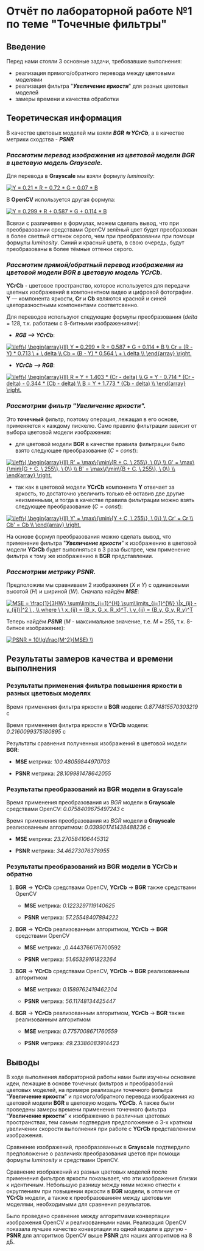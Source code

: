# Отчёт по лабораторной работе №1 по теме "Точечные фильтры"

## Введение
Перед нами стояли 3 основные задачи, требовавшие выполнения:
* реализация прямого/обратного перевода между цветовыми моделями
* реализация фильтра "___Увеличение яркости___" для разных цветовых моделей
* замеры времени и качества обработки

## Теоретическая информация
В качестве цветовых моделей мы взяли ___BGR ⇆ YCrCb___, а в качестве метрики сходства - ___PSNR___

### _Рассмотим перевод изображения из цветовой модели __BGR__ в цветовую модель __Grayscale__._
Для перевода в __Grayscale__ мы взяли формулу _luminosity_:

<a href="https://www.codecogs.com/eqnedit.php?latex=Y&space;=&space;0.21&space;*&space;R&space;&plus;&space;0.72&space;*&space;G&space;&plus;&space;0.07&space;*&space;B" target="_blank"><img src="https://latex.codecogs.com/gif.latex?Y&space;=&space;0.21&space;*&space;R&space;&plus;&space;0.72&space;*&space;G&space;&plus;&space;0.07&space;*&space;B" title="Y = 0.21 * R + 0.72 * G + 0.07 * B" /></a>

В __OpenCV__ используется другая формула:

<a href="https://www.codecogs.com/eqnedit.php?latex=Y&space;=&space;0.299&space;*&space;R&space;&plus;&space;0.587&space;*&space;G&space;&plus;&space;0.114&space;*&space;B" target="_blank"><img src="https://latex.codecogs.com/gif.latex?Y&space;=&space;0.299&space;*&space;R&space;&plus;&space;0.587&space;*&space;G&space;&plus;&space;0.114&space;*&space;B" title="Y = 0.299 * R + 0.587 * G + 0.114 * B" /></a>

Всвязи с различиями в формулах, можем сделать вывод, что при преобразовании средствами OpenCV зелёный цвет будет преобразован в более светлый оттенок серого, чем при преобразовании при помощи формулы _luminosity_. Синий и красный цвета, в свою очередь, будут преобразованы в более тёмные оттенки серого.

### _Рассмотим прямой/обратный перевод изображения из цветовой модели __BGR__ в цветовую модель __YCrCb__._
__YCrCb__ - цветовое пространство, которое используется для передачи цветных изображений в компонентном видео и цифровой фотографии.
__Y__ — компонента яркости, __Cr__ и __Cb__ являются красной и синей цветоразностными компонентами соответсвенно.

Для переводов используют следующие формулы преобразования (_delta_ = 128, т.к. работаем с 8-битными изображениями):

* ___RGB ⟶ YCrCb___:


<a href="https://www.codecogs.com/eqnedit.php?latex=\left\{&space;\begin{array}{ll}&space;Y&space;=&space;0.299&space;*&space;R&space;&plus;&space;0.587&space;*&space;G&space;&plus;&space;0.114&space;*&space;B&space;\\&space;Cr&space;=&space;(R&space;-&space;Y)&space;*&space;0.713&space;\&space;&plus;&space;\&space;delta&space;\\&space;Cb&space;=&space;(B&space;-&space;Y)&space;*&space;0.564&space;\&space;&plus;&space;\&space;delta&space;\\&space;\end{array}&space;\right." target="_blank"><img src="https://latex.codecogs.com/gif.latex?\left\{&space;\begin{array}{ll}&space;Y&space;=&space;0.299&space;*&space;R&space;&plus;&space;0.587&space;*&space;G&space;&plus;&space;0.114&space;*&space;B&space;\\&space;Cr&space;=&space;(R&space;-&space;Y)&space;*&space;0.713&space;\&space;&plus;&space;\&space;delta&space;\\&space;Cb&space;=&space;(B&space;-&space;Y)&space;*&space;0.564&space;\&space;&plus;&space;\&space;delta&space;\\&space;\end{array}&space;\right." title="\left\{ \begin{array}{ll} Y = 0.299 * R + 0.587 * G + 0.114 * B \\ Cr = (R - Y) * 0.713 \ + \ delta \\ Cb = (B - Y) * 0.564 \ + \ delta \\ \end{array} \right." /></a>

* ___YCrCb ⟶ RGB___:


<a href="https://www.codecogs.com/eqnedit.php?latex=\left\{&space;\begin{array}{ll}&space;R&space;=&space;Y&space;&plus;&space;1.403&space;*&space;(Cr&space;-&space;delta)&space;\\&space;G&space;=&space;Y&space;-&space;0.714&space;*&space;(Cr&space;-&space;delta)&space;-&space;0.344&space;*&space;(Cb&space;-&space;delta)&space;\\&space;B&space;=&space;Y&space;&plus;&space;1.773&space;*&space;(Cb&space;-&space;delta)&space;\\&space;\end{array}&space;\right." target="_blank"><img src="https://latex.codecogs.com/gif.latex?\left\{&space;\begin{array}{ll}&space;R&space;=&space;Y&space;&plus;&space;1.403&space;*&space;(Cr&space;-&space;delta)&space;\\&space;G&space;=&space;Y&space;-&space;0.714&space;*&space;(Cr&space;-&space;delta)&space;-&space;0.344&space;*&space;(Cb&space;-&space;delta)&space;\\&space;B&space;=&space;Y&space;&plus;&space;1.773&space;*&space;(Cb&space;-&space;delta)&space;\\&space;\end{array}&space;\right." title="\left\{ \begin{array}{ll} R = Y + 1.403 * (Cr - delta) \\ G = Y - 0.714 * (Cr - delta) - 0.344 * (Cb - delta) \\ B = Y + 1.773 * (Cb - delta) \\ \end{array} \right." /></a>

### _Рассмотрим фильтр "___Увеличение яркости___"._
Это __точечный__ фильтр, поэтому операция, лежащая в его основе, применяется к каждому пискелю. Само правило фильтрации зависит от выбора цветовой модели изображения:

* для цветовой модели __BGR__ в качестве правила фильтрации было взято следующее преобразование (_С_ = _const_):


<a href="https://www.codecogs.com/eqnedit.php?latex=\left\{&space;\begin{array}{ll}&space;R'&space;=&space;\max\{\min\{R&space;&plus;&space;C,&space;\&space;255\},&space;\&space;0\}&space;\\&space;G'&space;=&space;\max\{\min\{G&space;&plus;&space;C,&space;\&space;255\},&space;\&space;0\}&space;\\&space;B'&space;=&space;\max\{\min\{B&space;&plus;&space;C,&space;\&space;255\},&space;\&space;0\}&space;\\&space;\end{array}&space;\right." target="_blank"><img src="https://latex.codecogs.com/gif.latex?\left\{&space;\begin{array}{ll}&space;R'&space;=&space;\max\{\min\{R&space;&plus;&space;C,&space;\&space;255\},&space;\&space;0\}&space;\\&space;G'&space;=&space;\max\{\min\{G&space;&plus;&space;C,&space;\&space;255\},&space;\&space;0\}&space;\\&space;B'&space;=&space;\max\{\min\{B&space;&plus;&space;C,&space;\&space;255\},&space;\&space;0\}&space;\\&space;\end{array}&space;\right." title="\left\{ \begin{array}{ll} R' = \max\{\min\{R + C, \ 255\}, \ 0\} \\ G' = \max\{\min\{G + C, \ 255\}, \ 0\} \\ B' = \max\{\min\{B + C, \ 255\}, \ 0\} \\ \end{array} \right." /></a>

* так как в цветовой модели __YCrCb__ компонента __Y__ отвечает за яркость, то достаточно увеличить только её оставив две другие неизменными, и тогда в качестве правила фильтрации можно взять следующее преобразование ($С = const$):


<a href="https://www.codecogs.com/eqnedit.php?latex=\left\{&space;\begin{array}{ll}&space;Y'&space;=&space;\max\{\min\{Y&space;&plus;&space;C,&space;\&space;255\},&space;\&space;0\}&space;\\&space;Cr'&space;=&space;Cr&space;\\&space;Cb'&space;=&space;Cb&space;\\&space;\end{array}&space;\right." target="_blank"><img src="https://latex.codecogs.com/gif.latex?\left\{&space;\begin{array}{ll}&space;Y'&space;=&space;\max\{\min\{Y&space;&plus;&space;C,&space;\&space;255\},&space;\&space;0\}&space;\\&space;Cr'&space;=&space;Cr&space;\\&space;Cb'&space;=&space;Cb&space;\\&space;\end{array}&space;\right." title="\left\{ \begin{array}{ll} Y' = \max\{\min\{Y + C, \ 255\}, \ 0\} \\ Cr' = Cr \\ Cb' = Cb \\ \end{array} \right." /></a>

На основе формул преобразования можно сделать вывод, что применение фильтра "___Увеличение яркости___" к изображению в цветовой модели __YCrCb__ будет выполняться в 3 раза быстрее, чем применение фильтра к тому же изображению в __BGR__ представлении.

### _Рассмотрим метрику ___PSNR___._
Предположим мы сравниваем 2 изображения (_X_ и _Y_) с одинаковыми высотой (_H_) и шириной (_W_).
Сначала найдём ___MSE___:

<a href="https://www.codecogs.com/eqnedit.php?latex=MSE&space;=&space;\frac{1}{3HW}&space;\sum\limits_{i=1}^{H}&space;\sum\limits_{j=1}^{W}&space;\|x_{ij}&space;-&space;y_{ij}\|^2&space;\&space;,&space;\\&space;where&space;\&space;\&space;x_{ij}&space;=&space;(B_x,&space;G_x,&space;R_x)^T,&space;\&space;y_{ij}&space;=&space;(B_y,&space;G_y,&space;R_y)^T" target="_blank"><img src="https://latex.codecogs.com/gif.latex?MSE&space;=&space;\frac{1}{3HW}&space;\sum\limits_{i=1}^{H}&space;\sum\limits_{j=1}^{W}&space;\|x_{ij}&space;-&space;y_{ij}\|^2&space;\&space;,&space;\\&space;where&space;\&space;\&space;x_{ij}&space;=&space;(B_x,&space;G_x,&space;R_x)^T,&space;\&space;y_{ij}&space;=&space;(B_y,&space;G_y,&space;R_y)^T" title="MSE = \frac{1}{3HW} \sum\limits_{i=1}^{H} \sum\limits_{j=1}^{W} \|x_{ij} - y_{ij}\|^2 \ , \\ where \ \ x_{ij} = (B_x, G_x, R_x)^T, \ y_{ij} = (B_y, G_y, R_y)^T" /></a>

Теперь найдём ___PSNR___ (_M_ - максимальное значение, т.е. _M_ = 255, т.к. 8-битное изображение):


<a href="https://www.codecogs.com/eqnedit.php?latex=PSNR&space;=&space;10\lg\frac{M^2}{MSE}&space;\\" target="_blank"><img src="https://latex.codecogs.com/gif.latex?PSNR&space;=&space;10\lg\frac{M^2}{MSE}&space;\\" title="PSNR = 10\lg\frac{M^2}{MSE} \\" /></a>

## Результаты замеров качества и времени выполнения

### Результаты применения фильтра повышения яркости в разных цветовых моделях
Время применения фильтра яркости в __BGR__ модели: _0.8774815570303219_ с

Время применения фильтра яркости в __YCrCb__ модели: _0.2160099375180895_ с

Результаты сравнения полученных изображений в цветовой модели __BGR__:

* __MSE__ метрика: _100.48059844970703_

* __PSNR__ метрика: _28.109981478642055_

### Результаты преобразований из __BGR__ модели в __Grayscale__
Время применения преобразования из _BGR_ модели в __Grayscale__ cредствами OpenCV: _0.0758409675497243_ с

Время применения преобразования из _BGR_ модели в __Grayscale__ реализованным алгоритмом: _0.039901741438488236_ с

* __MSE__ метрика: _23.270584106445312_

* __PSNR__ метрика: _34.46273076376955_

### Результаты преобразований из __BGR__ модели в __YCrCb__ и обратно

1. __BGR__ -> __YCrCb__ средствами OpenCV, __YCrCb__ -> __BGR__ также средствами OpenCV

    * __MSE__ метрика: _0.1223297119140625_

    * __PSNR__ метрика: _57.25548407894222_

2. __BGR__ -> __YCrCb__ реализованным алгоритмом, __YCrCb__ -> __BGR__ средствами OpenCV

    * __MSE__ метрика: _0.4443766176700592

    * __PSNR__ метрика: _51.65329161823264_

3. __BGR__ -> __YCrCb__ средствами OpenCV, __YCrCb__ -> __BGR__ реализованным алгоритмом

    * __MSE__ метрика: _0.1589762419462204_

    * __PSNR__ метрика: _56.11748134425447_

4. __BGR__ -> __YCrCb__ реализованным алгоритмом, __YCrCb__ -> __BGR__ также реализованным алгоритмом

    * __MSE__ метрика: _0.7757008671760559_

   * __PSNR__ метрика: _49.23386083914423_

## Выводы
В ходе выполнения лабораторной работы нами были изучены основние идеи, 
лежащие в основе точечных фильтров и преобразобаний цветовых моделей, на примере реализации точечного фильтра "__Увеличение яркости__" и прямого/обратного перевода изображения из цветовой модели __BGR__ в цветовую модель __YCrCb__. А также были проведены замеры времени применения точечного фильтра "__Увеличение яркости__" к изображению в различных цветовых пространствах, тем самым подтвердив предположение о 3-х кратном увеличении скорости выполнения при работе с __YCrCb__ представлением изображения.

Сравнение изображений, преобразованных в __Grayscale__ подтвердило предположение о различиях преобразования цветов при помощи формулы _luminosity_ и средствами OpenCV.

Сравнение изображений из разных цветовых моделей после применения фильтров яркости показывает, что эти изображения близки к идентичным. Небольшую разницу между ними можно отнести к округлениям при повышении яркости в __BGR__ модели, в отличие от __YCrCb__ модели, а также к преобразованиям между цветовыми моделями, необходимыми для сравнения результатов.

Было проведено сравнение между алгоритмами конвертации изображения OpenCV и реализованными нами. Реализация OpenCV показала лучшее качество конвертации из одной модели в другую - __PSNR__ для алгоритмов OpenCV выше __PSNR__ для наших алгоритмов на 8 дБ.

